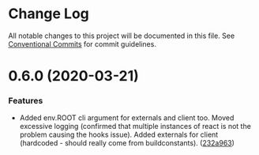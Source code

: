 # Change Log

All notable changes to this project will be documented in this file.
See [Conventional Commits](https://conventionalcommits.org) for commit guidelines.

# 0.6.0 (2020-03-21)


### Features

* Added env.ROOT cli argument for externals and client too. Moved excessive logging (confirmed that multiple instances of react is not the problem causing the hooks issue). Added externals for client (hardcoded - should really come from buildconstants). ([232a963](https://github.com/enonic/react4xp-npm/commit/232a963d6afe7bd354ef6ee448102830a9863bc6))
